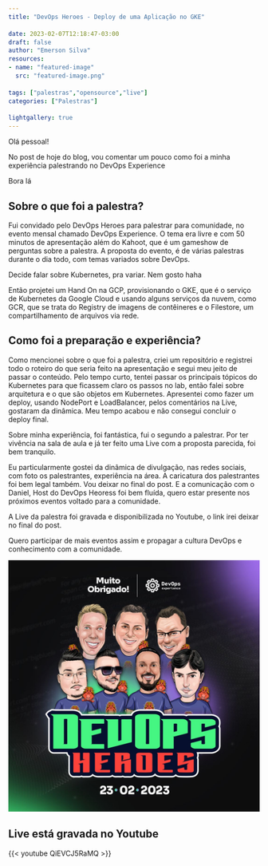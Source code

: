 ```yaml
---
title: "DevOps Heroes - Deploy de uma Aplicação no GKE"

date: 2023-02-07T12:18:47-03:00
draft: false
author: "Emerson Silva"
resources:
- name: "featured-image"
  src: "featured-image.png"

tags: ["palestras","opensource","live"]
categories: ["Palestras"]

lightgallery: true
---
```


Olá pessoal! 

No post de hoje do blog, vou comentar um pouco como foi a minha experiência palestrando no DevOps Experience

Bora lá

## Sobre o que foi a palestra? 

Fui convidado pelo DevOps Heroes para palestrar para comunidade, no evento mensal chamado DevOps Experience. O tema era livre e com 50 minutos de apresentação além do Kahoot, que é um gameshow de perguntas sobre a palestra. 
A proposta do evento, é de várias palestras durante o dia todo, com temas variados sobre DevOps. 

Decide falar sobre Kubernetes, pra variar. Nem gosto haha 

Então projetei um Hand On na GCP, provisionando o GKE, que é o serviço de Kubernetes da Google Cloud e usando alguns serviços da nuvem, como GCR, que se trata do Registry de imagens de contêineres e o Filestore, um compartilhamento de arquivos via rede. 

## Como foi a preparação e experiência?

Como mencionei sobre o que foi a palestra, criei um repositório e registrei todo o roteiro do que seria feito na apresentação e segui meu jeito de passar o conteúdo. Pelo tempo curto, tentei passar os principais tópicos do Kubernetes para que ficassem claro os passos no lab, então falei sobre arquitetura e o que são objetos em Kubernetes. 
Apresentei como fazer um deploy, usando NodePort e LoadBalancer, pelos comentários na Live, gostaram da dinâmica. Meu tempo acabou e não consegui concluir o deploy final. 

Sobre minha experiência, foi fantástica, fui o segundo a palestrar. Por ter vivência na sala de aula e já ter feito uma Live com a proposta parecida, foi bem tranquilo. 

Eu particularmente gostei da dinâmica de divulgação, nas redes sociais, com foto os palestrantes, experiência na área. A caricatura dos palestrantes foi bem legal também. Vou deixar no final do post. E a comunicação com o Daniel, Host do DevOps Heoress foi bem fluída, quero estar presente nos próximos eventos voltado para a comunidade. 

A Live da palestra foi gravada e disponibilizada no Youtube, o link irei deixar no final do post. 

Quero participar de mais eventos assim e propagar a cultura DevOps e conhecimento com a comunidade. 


![teste](devopsheroes.png)


## Live está gravada no Youtube 

{{< youtube QiEVCJ5RaMQ >}}



<div id="giscus-comments">
  <script src="https://giscus.app/client.js"
          data-repo="silvemerson/emerson-silva-blog"
          data-repo-id="R_kgDONTalJA"
          data-category="General"
          data-category-id="DIC_kwDONTalJM4CkhmM"
          data-mapping="pathname"
          data-strict="0"
          data-reactions-enabled="1"
          data-emit-metadata="1"
          data-input-position="top"
          data-theme="dark"
          data-lang="pt"
          data-loading="lazy"
          crossorigin="anonymous"
          async>
  </script>
</div>
